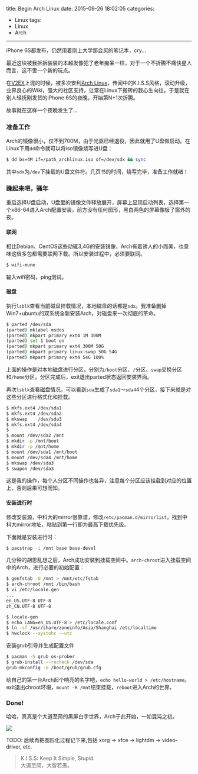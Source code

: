 title: Begin Arch Linux
date: 2015-09-26 18:02:05
categories:
- Linux
tags:
- Linux
- Arch
---
iPhone 6S都发布，仍然用着刚上大学那会买的笔记本，cry...

最近这块被我拆拆装装的本越发像犯了老年痴呆一样，对于一个不折腾不痛快星人而言，这不啻一个新的玩点。

在[V2EX](https://www.v2ex.com/)上混的时候，被多次安利[Arch Linux](https://www.archlinux.org)，传闻中的K.I.S.S风格，滚动升级，业界良心的Wiki，强大的社区支持，让常在Linux下搬砖的我心生向往。于是就在别人轻抚刚发货的iPhone 6S的夜晚，开始第N+1次折腾。

故事就在这样一个夜晚发生了...

### 准备工作

Arch的镜像很小，仅不到700M，由于光驱已经退役，因此就用了U盘做启动。在Linux下用`dd`命令就可以将iso镜像烧写进U盘：
```sh
$ dd bs=4M if=/path_archlinux.iso of=/dev/sdx && sync
```
其中`sdx`为`/dev`下挂载的U盘文件符。几页书的时间，烧写完毕，准备工作就绪！

### 躁起来吧，骚年

重启选择U盘启动，U盘里的镜像文件释放展开，屏幕上显现启动列表，选择第一个x86-64进入Arch配置安装。前方没有任何图形，黑白两色的屏幕像极了窗外的夜。

#### 联网
相比Debian、CentOS这些动辄3,4G的安装镜像，Arch有着诱人的小而美，也意味这很多包都需要联网下载。所以安装过程中，必须要联网。
```sh
$ wifi-mune
```
输入wifi密码，ping测试。

#### 磁盘
执行`lsblk`查看当前磁盘挂载情况，本地磁盘的话都是`sdx`。我准备删掉Win7+ubuntu的双系统全新安装Arch，对磁盘来一次彻底的革命。
```sh
$ parted /dev/sda
(parted) mklabel msdos
(parted) mkpart primary ext4 1M 300M
(parted) set 1 boot on
(parted) mkpart primary ext4 300M 50G
(parted) mkpart primary linux-swap 50G 54G
(parted) mkpart primary ext4 54G 100%
```
上面的操作是对本地磁盘进行分区，分别为`/boot`分区、`/`分区、`swap`交换分区和`/home`分区。分区完成后，exit退出parted状态返回安装界面。

再次`lsblk`查看磁盘情况，可以看到`sda`生成了`sda1`～`sda4`4个分区，接下来就是对这些分区进行格式化和挂载。
```sh
$ mkfs.ext4 /dev/sda1
$ mkfs.ext4 /dev/sda2
$ mkswap    /dev/sda3
$ mkfs.ext4 /dev/sda4
$
$ mount /dev/sda2 /mnt
$ mkdir -p /mnt/boot
$ mkdir -p /mnt/home
$ mount /dev/sda1 /mnt/boot
$ mount /dev/sda4 /mnt/home
$ mkswap /dev/sda3
$ swapon /dev/sda3
```
这是我的操作，每个人分区不同操作也各异，注意每个分区应该挂载到对应的位置上，否则后果可想而知。

#### 安装进行时

修改安装源，中科大的mirror很靠谱，修改`/etc/pacman.d/mirrorlist`，找到中科大mirror地址，粘贴到第一行即为最高下载优先级。

下面就是安装进行时：
```sh
$ pacstrap -i /mnt base base-devel
```
几分钟的胡思乱想之后，Arch成功安装到挂载空间中。`arch-chroot`进入挂载空间中的Arch，进行必要的初始配置：
```sh
$ genfstab -U /mnt > /mnt/etc/fstab
$ arch-chroot /mnt /bin/bash
$ vi /etc/locale.gen
...
en_US.UTF-8 UTF-8
zh_CN.UTF-8 UTF-8

$ locale-gen
$ echo LANG=en_US.UTF-8 > /etc/locale.conf
$ ln -sf /usr/share/zoneinfo/Asia/Shanghai /etc/localtime
$ hwclock --systohc --utc
```

安装grub引导并生成配置文件
```sh
$ pacman -S grub os-prober
$ grub-install --recheck /dev/sda
grub-mkconfig -o /boot/grub/grub.cfg
```

给自己的第一台Arch起个响亮的名字吧，`echo hello-world > /etc/hostname`。exit退出chroot环境，`mount -R /mnt`结束挂载，`reboot`进入Arch的世界。

### Done!

哈哈，真真是个大道至简的黑屏白字世界，Arch于此开始，一如混沌之初。

![](https://i.imgur.com/BBzfW3H.png)

TODO: 后续再把图形化过程记下来,包括 xorg -> xfce -> lightdm -> video-driver, etc.

> K.I.S.S: Keep It Simple, Stupid.   
> 大道至简，大智若愚。   
